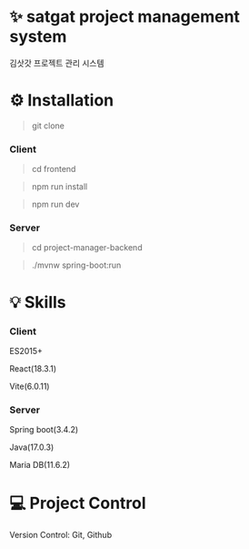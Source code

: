 # ✨ satgat project management system
김삿갓 프로젝트 관리 시스템


# ⚙️ Installation
> git clone <url>


### Client
> cd frontend


> npm run install


> npm run dev


### Server
> cd project-manager-backend


> ./mvnw spring-boot:run


# 💡 Skills
### Client
ES2015+

React(18.3.1)

Vite(6.0.11)


### Server
Spring boot(3.4.2)

Java(17.0.3)

Maria DB(11.6.2)


# 💻 Project Control
Version Control: Git, Github
